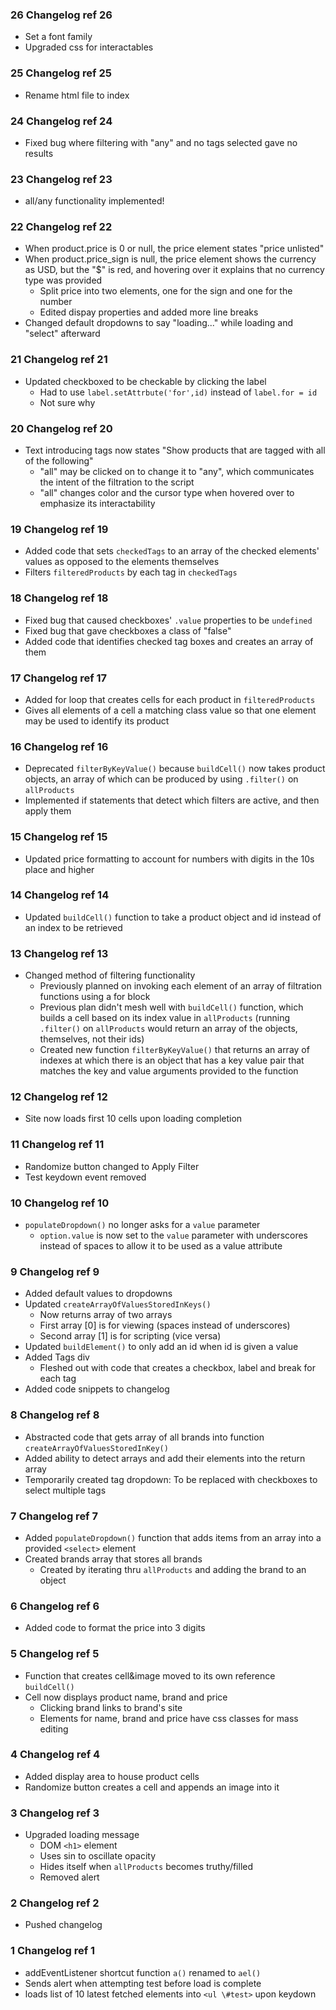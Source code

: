 ### 26 Changelog ref 26
- Set a font family
- Upgraded css for interactables

### 25 Changelog ref 25
- Rename html file to index

### 24 Changelog ref 24
- Fixed bug where filtering with "any" and no tags selected gave no results

### 23 Changelog ref 23
- all/any functionality implemented!

### 22 Changelog ref 22
- When product.price is 0 or null, the price element states "price unlisted"
- When product.price_sign is null, the price element shows the currency as USD, but the "$" is red, and hovering over it explains that no currency type was provided
    - Split price into two elements, one for the sign and one for the number
    - Edited dispay properties and added more line breaks
- Changed default dropdowns to say "loading..." while loading and "select" afterward

### 21 Changelog ref 21
- Updated checkboxed to be checkable by clicking the label
    - Had to use ```label.setAttrbute('for',id)``` instead of ```label.for = id```
    - Not sure why

### 20 Changelog ref 20
- Text introducing tags now states "Show products that are tagged with all of the following"
    - "all" may be clicked on to change it to "any", which communicates the intent of the filtration to the script
    - "all" changes color and the cursor type when hovered over to emphasize its interactability

### 19 Changelog ref 19
- Added code that sets ```checkedTags``` to an array of the checked elements' values as opposed to the elements themselves
- Filters ```filteredProducts``` by each tag in ```checkedTags```

### 18 Changelog ref 18
- Fixed bug that caused checkboxes' ```.value``` properties to be ```undefined```
- Fixed bug that gave checkboxes a class of "false"
- Added code that identifies checked tag boxes and creates an array of them

### 17 Changelog ref 17
- Added for loop that creates cells for each product in ```filteredProducts```
- Gives all elements of a cell a matching class value so that one element may be used to identify its product

### 16 Changelog ref 16
- Deprecated ```filterByKeyValue()``` because ```buildCell()``` now takes product objects, an array of which can be produced by using ```.filter()``` on ```allProducts```
- Implemented if statements that detect which filters are active, and then apply them

### 15 Changelog ref 15
- Updated price formatting to account for numbers with digits in the 10s place and higher

### 14 Changelog ref 14
- Updated ```buildCell()``` function to take a product object and id instead of an index to be retrieved

### 13 Changelog ref 13
- Changed method of filtering functionality
    - Previously planned on invoking each element of an array of filtration functions using a for block
    - Previous plan didn't mesh well with ```buildCell()``` function, which builds a cell based on its index value in ```allProducts``` (running ```.filter()``` on ```allProducts``` would return an array of the objects, themselves, not their ids)
    - Created new function ```filterByKeyValue()``` that returns an array of indexes at which there is an object that has a key value pair that matches the key and value arguments provided to the function

### 12 Changelog ref 12
- Site now loads first 10 cells upon loading completion

### 11 Changelog ref 11
- Randomize button changed to Apply Filter
- Test keydown event removed

### 10 Changelog ref 10
- ```populateDropdown()``` no longer asks for a ```value``` parameter
    - ```option.value``` is now set to the ```value``` parameter with underscores instead of spaces to allow it to be used as a value attribute

### 9 Changelog ref 9
- Added default values to dropdowns
- Updated ```createArrayOfValuesStoredInKeys()```
    - Now returns array of two arrays
    - First array [0] is for viewing (spaces instead of underscores)
    - Second array [1] is for scripting (vice versa)
- Updated ```buildElement()``` to only add an id when id is given a value
- Added Tags div
    - Fleshed out with code that creates a checkbox, label and break for each tag
- Added code snippets to changelog

### 8 Changelog ref 8
- Abstracted code that gets array of all brands into function ```createArrayOfValuesStoredInKey()```
- Added ability to detect arrays and add their elements into the return array
- Temporarily created tag dropdown: To be replaced with checkboxes to select multiple tags

### 7 Changelog ref 7
- Added ```populateDropdown()``` function that adds items from an array into a provided ```<select>``` element
- Created brands array that stores all brands
    - Created by iterating thru ```allProducts``` and adding the brand to an object

### 6 Changelog ref 6
- Added code to format the price into 3 digits

### 5 Changelog ref 5
- Function that creates cell&image moved to its own reference ```buildCell()```
- Cell now displays product name, brand and price
    - Clicking brand links to brand's site
    - Elements for name, brand and price have css classes for mass editing

### 4 Changelog ref 4
- Added display area to house product cells
- Randomize button creates a cell and appends an image into it

### 3 Changelog ref 3
- Upgraded loading message
    - DOM ```<h1>``` element
    - Uses sin to oscillate opacity
    - Hides itself when ```allProducts``` becomes truthy/filled
    - Removed alert

### 2 Changelog ref 2
- Pushed changelog

### 1 Changelog ref 1
- addEventListener shortcut function ```a()``` renamed to ```ael()```
- Sends alert when attempting test before load is complete
- loads list of 10 latest fetched elements into ```<ul \#test>``` upon keydown
